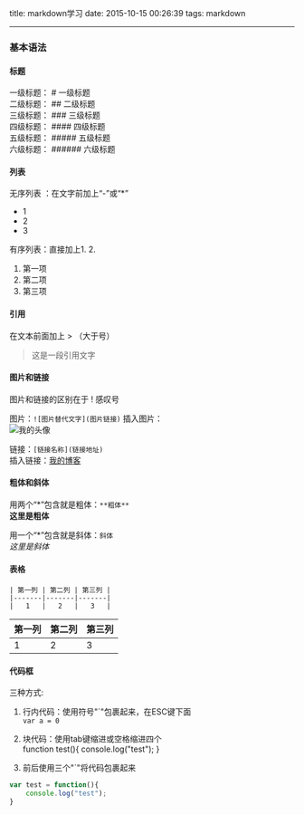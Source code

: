 title: markdown学习
date: 2015-10-15 00:26:39
tags: markdown

---
### 基本语法

#### 标题
一级标题： # 一级标题  
二级标题： ## 二级标题  
三级标题： ### 三级标题    
四级标题： #### 四级标题  
五级标题： ##### 五级标题  
六级标题： ###### 六级标题

#### 列表
无序列表 ：在文字前加上“-”或“*”  
* 1  
* 2  
* 3
  
有序列表：直接加上1. 2.  
1. 第一项  
2. 第二项  
3. 第三项  


#### 引用
在文本前面加上 > （大于号）
 > 这是一段引用文字

#### 图片和链接
图片和链接的区别在于 ! 感叹号

图片：`![图片替代文字](图片链接)`
插入图片：  
![我的头像](http://tp4.sinaimg.cn/1836010911/180/5614933698/1)

链接：`[链接名称](链接地址)`  
插入链接：[我的博客](luopq.com)


#### 粗体和斜体
用两个“*”包含就是粗体：`**粗体**`  
**这里是粗体**  

用一个“*”包含就是斜体：`斜体`  
*这里是斜体*

#### 表格
	| 第一列 | 第二列 | 第三列 |
	|-------|-------|-------|
	|   1   |   2   |   3   |
| 第一列 | 第二列 | 第三列|  
| ------- | ------- | -------|  
|   1   |   2   |   3   |	


#### 代码框
三种方式:  
1. 行内代码：使用符号"\`"包裹起来，在ESC键下面  
	`var a = 0`  
2. 块代码：使用tab键缩进或空格缩进四个    
		function test(){
			console.log("test");
		}   

3. 前后使用三个"\`"将代码包裹起来  
``` javascript
var test = function(){
	console.log("test");
}
```
    
